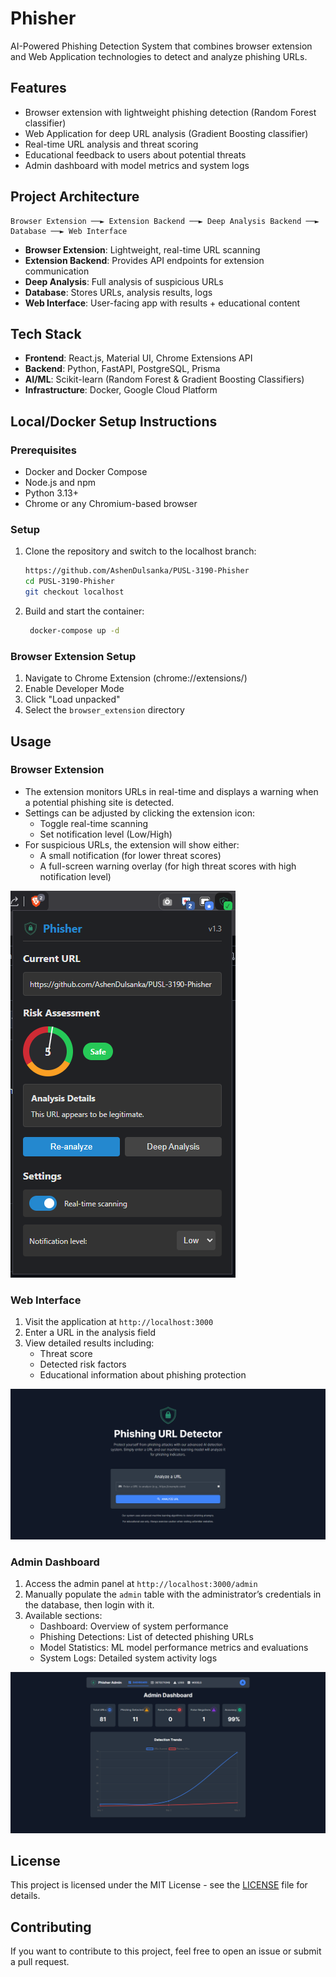 # Phisher 

AI-Powered Phishing Detection System that combines browser extension and Web Application technologies to detect and analyze phishing URLs.

## Features

- Browser extension with lightweight phishing detection (Random Forest classifier)
- Web Application for deep URL analysis (Gradient Boosting classifier)
- Real-time URL analysis and threat scoring
- Educational feedback to users about potential threats
- Admin dashboard with model metrics and system logs

## Project Architecture

```
Browser Extension ──► Extension Backend ──► Deep Analysis Backend ──► Database ──► Web Interface
```

- **Browser Extension**: Lightweight, real-time URL scanning
- **Extension Backend**: Provides API endpoints for extension communication
- **Deep Analysis**: Full analysis of suspicious URLs
- **Database**: Stores URLs, analysis results, logs
- **Web Interface**: User-facing app with results + educational content

## Tech Stack

- **Frontend**: React.js, Material UI, Chrome Extensions API
- **Backend**: Python, FastAPI, PostgreSQL, Prisma
- **AI/ML**: Scikit-learn (Random Forest & Gradient Boosting Classifiers)
- **Infrastructure**: Docker, Google Cloud Platform

## Local/Docker Setup Instructions

### Prerequisites

- Docker and Docker Compose
- Node.js and npm
- Python 3.13+
- Chrome or any Chromium-based browser

### Setup

1. Clone the repository and switch to the localhost branch:
   ```bash
   https://github.com/AshenDulsanka/PUSL-3190-Phisher
   cd PUSL-3190-Phisher
   git checkout localhost
   ```
   
2. Build and start the container:
   ```bash
    docker-compose up -d
   ```

### Browser Extension Setup

1. Navigate to Chrome Extension (chrome://extensions/)
2. Enable Developer Mode
3. Click "Load unpacked"
4. Select the `browser_extension` directory

## Usage

### Browser Extension

- The extension monitors URLs in real-time and displays a warning when a potential phishing site is detected.
- Settings can be adjusted by clicking the extension icon:
  - Toggle real-time scanning
  - Set notification level (Low/High)
- For suspicious URLs, the extension will show either: 
  - A small notification (for lower threat scores)
  - A full-screen warning overlay (for high threat scores with high notification level)

![Browser Extension](assets/ui_ux/browser-extension/browser-extension.png)

### Web Interface

1. Visit the application at `http://localhost:3000`
2. Enter a URL in the analysis field
3. View detailed results including:
    - Threat score
    - Detected risk factors
    - Educational information about phishing protection

![Web Application](assets/ui_ux/chatbot/phisher-site.png)

### Admin Dashboard

1. Access the admin panel at `http://localhost:3000/admin`
2. Manually populate the `admin` table with the administrator’s credentials in the database, then login with it.
3. Available sections:
    - Dashboard: Overview of system performance
    - Phishing Detections: List of detected phishing URLs
    - Model Statistics: ML model performance metrics and evaluations
    - System Logs: Detailed system activity logs

![Admin Dashboard](assets/ui_ux/chatbot/admin-dashboard.png)

## License

This project is licensed under the MIT License - see the <a href="LICENSE">LICENSE</a> file for details.

## Contributing

If you want to contribute to this project, feel free to open an issue or submit a pull request.
